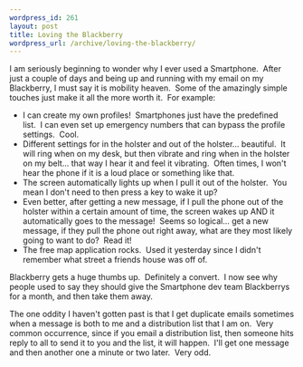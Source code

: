 ```yaml
--- 
wordpress_id: 261
layout: post
title: Loving the Blackberry
wordpress_url: /archive/loving-the-blackberry/
---
```


<p>I am seriously beginning to wonder why I ever used a Smartphone.&nbsp; After just a couple of days and being up and running with my email on my Blackberry, I must say it is mobility heaven.&nbsp; Some of the amazingly simple touches just make it all the more worth it.&nbsp; For example:</p> <ul> <li>I can create my own profiles!&nbsp; Smartphones just have the predefined list.&nbsp; I can even set up emergency numbers that can bypass the profile settings.&nbsp; Cool.</li> <li>Different settings for in the holster and out of the holster... beautiful.&nbsp; It will ring when on my desk, but then vibrate and ring when in the holster on my belt... that way I hear it and feel it vibrating.&nbsp; Often times, I won&#39;t hear the phone if it is a loud place or something like that.</li> <li>The screen automatically lights up when I pull it out of the holster.&nbsp; You mean I don&#39;t need to then press a key to wake it up?</li> <li>Even better, after getting a new message, if I pull the phone out of the holster within a certain amount of time, the screen wakes up AND it automatically goes to the message!&nbsp; Seems so logical... get a new message, if they pull the phone out right away, what are they most likely going to want to do?&nbsp; Read it!</li> <li>The free map application rocks.&nbsp; Used it yesterday since I didn&#39;t remember what street a friends house was off of.</li></ul> <p>Blackberry gets a huge thumbs up.&nbsp; Definitely a convert.&nbsp; I now see why people used to say they should give the Smartphone dev team Blackberrys for a month, and then take them away.</p> <p>The one oddity I haven&#39;t gotten past is that I get duplicate emails sometimes when a message is both to me and a distribution list that I am on.&nbsp; Very common occurrence, since if you email a distribution list, then someone hits reply to all to send it to you and the list, it will happen.&nbsp; I&#39;ll get one message and then another one a minute or two later.&nbsp; Very odd.</p>
         
